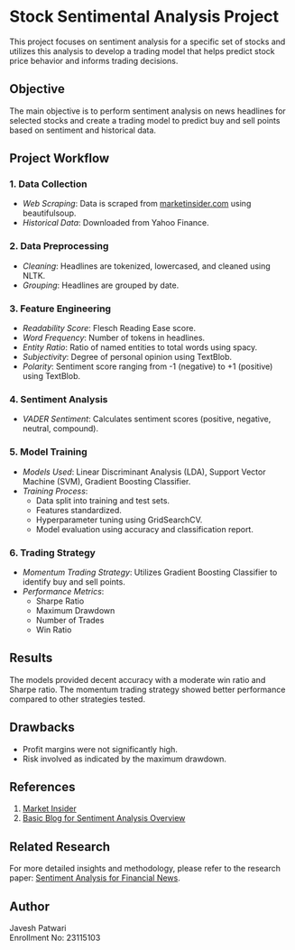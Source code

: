 # Stock Sentimental Analysis Project

This project focuses on sentiment analysis for a specific set of stocks and utilizes this analysis to develop a trading model that helps predict stock price behavior and informs trading decisions.

## Objective

The main objective is to perform sentiment analysis on news headlines for selected stocks and create a trading model to predict buy and sell points based on sentiment and historical data.

## Project Workflow

### 1. Data Collection

- *Web Scraping*: Data is scraped from [marketinsider.com](https://www.marketsinsider.com) using beautifulsoup.
- *Historical Data*: Downloaded from Yahoo Finance.

### 2. Data Preprocessing

- *Cleaning*: Headlines are tokenized, lowercased, and cleaned using NLTK.
- *Grouping*: Headlines are grouped by date.

### 3. Feature Engineering

- *Readability Score*: Flesch Reading Ease score.
- *Word Frequency*: Number of tokens in headlines.
- *Entity Ratio*: Ratio of named entities to total words using spacy.
- *Subjectivity*: Degree of personal opinion using TextBlob.
- *Polarity*: Sentiment score ranging from -1 (negative) to +1 (positive) using TextBlob.

### 4. Sentiment Analysis

- *VADER Sentiment*: Calculates sentiment scores (positive, negative, neutral, compound).

### 5. Model Training

- *Models Used*: Linear Discriminant Analysis (LDA), Support Vector Machine (SVM), Gradient Boosting Classifier.
- *Training Process*:
  - Data split into training and test sets.
  - Features standardized.
  - Hyperparameter tuning using GridSearchCV.
  - Model evaluation using accuracy and classification report.

### 6. Trading Strategy

- *Momentum Trading Strategy*: Utilizes Gradient Boosting Classifier to identify buy and sell points.
- *Performance Metrics*:
  - Sharpe Ratio
  - Maximum Drawdown
  - Number of Trades
  - Win Ratio

## Results

The models provided decent accuracy with a moderate win ratio and Sharpe ratio. The momentum trading strategy showed better performance compared to other strategies tested.

## Drawbacks

- Profit margins were not significantly high.
- Risk involved as indicated by the maximum drawdown.

## References

1. [Market Insider](https://www.marketsinsider.com)
2. [Basic Blog for Sentiment Analysis Overview](https://blog.quantinsti.com/sentiment-analysis-trading/)

## Related Research

For more detailed insights and methodology, please refer to the research paper: [Sentiment Analysis for Financial News](https://arxiv.org/pdf/2404.14248).

## Author

Javesh Patwari  
Enrollment No: 23115103
